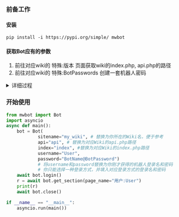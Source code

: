 ### 前备工作
#### 安装
    pip install -i https://pypi.org/simple/ mwbot
#### 获取Bot应有的参数
1. 前往对应wiki的 特殊:版本 页面获取wiki的index.php, api.php的路径
2. 前往对应wiki的 特殊:BotPasswords 创建一套机器人密码
<details><summary>详细过程</summary>
1. 填入“机器人名称”。（如：BotName）

2. 选择下方的权限
- 这将能够限制通过机器人密码登录后的账户权限，尤其是当你的人工账户和机器人是同一账户时，这将有效保护你的账户。
- bot只能使用您选中的与您拥有的权限的交集。

3. 创建成功，获得机器人密码，你将有两种登录机器人的方式，任意一种都能登录至机器人账户：
- 登录名为User@BotName，密码为BotPassword
- 登录名为User，密码为BotName@BotPassword
</details>

### 开始使用
```python
from mwbot import Bot
import asyncio
async def main():
    bot = Bot(
            sitename="my_wiki", # 替换为你所在的Wiki名，便于参考
            api="api", # 替换为对应Wiki的api.php路径
            index="index", #替换为对应Wiki的index.php路径
            username="User",
            password="BotName@BotPassword")
            # 将username和password替换为你刚才获得的机器人登录名和密码
            # 你只能选择一种登录方式，并填入对应登录方式的登录名和密码
    await bot.login()
    r = await bot.get_section(page_name="用户:User")
    print(r)
    await bot.close()

if __name__ == "__main__":
    asyncio.run(main())
```